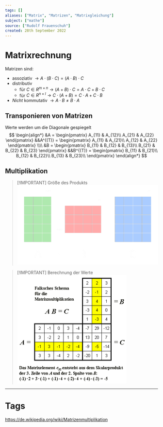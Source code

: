 ```yaml
---
tags: []
aliases: ["Matrix", "Matrizen", "Matrixgleichung"]
subject: ["mathe"]
source: ["Rudolf Frauenschuh"]
created: 28th September 2022
---
```


# Matrixrechnung

Matrizen sind:
- assoziativ $\rightarrow A \cdot (B \cdot C) = ( A \cdot B ) \cdot C$ 
- distributiv
	- für $C \in R^{m \times n}\rightarrow (A + B) \cdot C = A \cdot C + B \cdot C$
	- für $C \in R^{n \times l}\rightarrow C \cdot (A + B) = C \cdot A + C \cdot B$
- *Nicht* kommutativ $\rightarrow A \cdot B \neq B \cdot A$

## Transponieren von Matrizen

Werte werden um die Diagonale gespiegelt
$$
\begin{align*}
&A = \begin{pmatrix}
A_{11} & A_{12}\\
A_{21} & A_{22}
\end{pmatrix}
&&A^{(T)} = \begin{pmatrix}
A_{11} & A_{21}\\
A_{12} & A_{22}
\end{pmatrix}
\\\\
&B = \begin{pmatrix}
B_{11} & B_{12} & B_{13}\\
B_{21} & B_{22} & B_{23}
\end{pmatrix}
&&B^{(T)} = \begin{pmatrix}
B_{11} & B_{21}\\
B_{12} & B_{22}\\
B_{13} & B_{23}\\
\end{pmatrix}
\end{align*}
$$

## Multiplikation

> [!IMPORTANT] Größe des Produkts  
> ![525](../assets/Matrix_multiplication.png)


> [!IMPORTANT] Berechnung der Werte  
> ![400](../assets/Pasted%20image%2020230102212307.png)


---

# Tags

<https://de.wikipedia.org/wiki/Matrizenmultiplikation>
